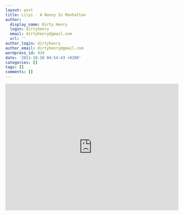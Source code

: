 ```yaml
---
layout: post
title: Lilys - A Nanny In Manhattan
author:
  display_name: Dirty Henry
  login: dirtyhenry
  email: dirtyhenry@gmail.com
  url: ''
author_login: dirtyhenry
author_email: dirtyhenry@gmail.com
wordpress_id: 929
date: '2011-10-10 04:54:43 +0200'
categories: []
tags: []
comments: []
---
```

<iframe width="540" height="396" src="http://www.youtube.com/embed/4fINpWTj-Bw" frameborder="0" allowfullscreen></iframe>
